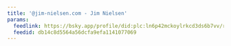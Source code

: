 ```yaml
---
title: '@jim-nielsen.com - Jim Nielsen'
params:
  feedlink: https://bsky.app/profile/did:plc:ln6p42mckoylrkcd3ds6b7vv/rss
  feedid: db14c8d5564a56dcfa9efa1141077069
---
```

